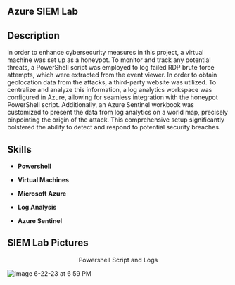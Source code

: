 <h2>Azure SIEM Lab</h2>
<h2>Description</h2>
in order to enhance cybersecurity measures in this project, a virtual machine was set up as a honeypot. To monitor and track any potential threats, a PowerShell script was employed to log failed RDP brute force attempts, which were extracted from the event viewer. In order to obtain geolocation data from the attacks, a third-party website was utilized. To centralize and analyze this information, a log analytics workspace was configured in Azure, allowing for seamless integration with the honeypot PowerShell script. Additionally, an Azure Sentinel workbook was customized to present the data from log analytics on a world map, precisely pinpointing the origin of the attack. This comprehensive setup significantly bolstered the ability to detect and respond to potential security breaches.
<br />

<h2>Skills</h2>

- <b>Powershell</b>

- <b>Virtual Machines</b>

- <b>Microsoft Azure</b>

- <b>Log Analysis</b>

- <b>Azure Sentinel</b>


<h2>SIEM Lab Pictures</h2>

<p align="center">
Powershell Script and Logs <br/>
  
![Image 6-22-23 at 6 59 PM](https://github.com/Dbray97/SIEMLab/assets/138147547/56b58290-109c-4af0-a8bf-d31a3860d77e)

